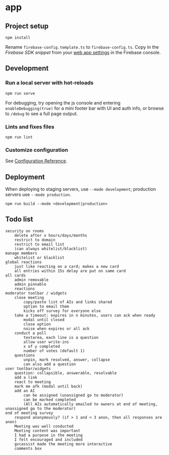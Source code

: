 # app

## Project setup
```
npm install
```

Rename `firebase-config.template.ts` to `firebase-config.ts`. 
Copy in the *Firebase SDK snippet* from your 
[web app settings](https://console.firebase.google.com/project/_/settings/general)
in the Firebase console.

## Development

### Run a local server with hot-reloads
```
npm run serve
```

For debugging, try opening the js console and entering `enableDebugging(true)` for a mini footer bar with UI and auth info, or browse to `/debug` to see a full page output.

### Lints and fixes files
```
npm run lint
```

### Customize configuration
See [Configuration Reference](https://cli.vuejs.org/config/).

## Deployment

When deploying to staging servers, use `--mode development`; production servers use `--mode production`.

```
npm run build --mode <development|production>
```

## Todo list
```
security on rooms
    delete after x hours/days/months
    restrict to domain
    restrict to email list
    (can always whitelist/blacklist)
manage members
    whitelist or blacklist
global reactions
    just like reacting on a card; makes a new card
    all entries within 15s delay are put on same card
all cards
    admin removable
    admin pinnable
    reactions
moderator toolbar / widgets
    close meeting
        copy/paste list of AIs and links shared
        option to email them
        kicks off survey for everyone else
    take a timeout: expires in n minutes, users can ack when ready
        modal until closed
        close option
        noise when expires or all ack
    conduct a poll
        textarea, each line is a question
        allow user write-ins
        x of y completed
        number of votes (default 1)
    questions
        unpin, mark resolved, answer, collapse
        can also add a question
user toolbar/widgets
    question: collapsible, answerable, resolvable
    add a link
    react to meeting
    mark me afk (modal until back)
    add an AI
        can be assigned (unassigned go to moderator)
        can be marked completed
        (All AIs automatically emailed to owners at end of meeting, unassigned go to the moderator)
end of meeting survey
    respond anonymously? (if > 1 and < 3 anon, then all responses are anon)
    Meeting was well conducted
    Meeting content was important
    I had a purpose in the meeting
    I felt encouraged and included
    gvcassist made the meeting more interactive
    comments box
```